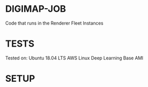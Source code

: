 # DIGIMAP-JOB
Code that runs in the Renderer Fleet Instances

# TESTS
Tested on:
Ubuntu 18.04 LTS
AWS Linux Deep Learning Base AMI

# SETUP